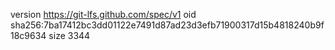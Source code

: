 version https://git-lfs.github.com/spec/v1
oid sha256:7ba17412bc3dd01122e7491d87ad23d3efb71900317d15b4818240b9f18c9634
size 3344
